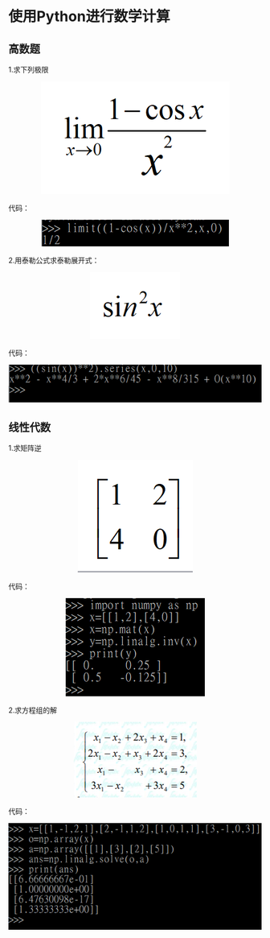 # 使用Python进行数学计算
## 高数题
1.求下列极限

<center>

![](images/十/6.png)

</center>

代码：
<center>

![](images/十/1.png)

</center>
2.用泰勒公式求泰勒展开式：

<center>

![](images/十/7.png)

</center>
代码：
<center>

![](images/十/2.png)
</center>

## 线性代数
1.求矩阵逆

<center>

![](images/十/8.png)

</center>
代码：
<center>

![](images/十/3.png)

</center>
2.求方程组的解
<center>

![](images/十/4.png)

</center>
代码：
<center>

![](images/十/5.png)

</center>

